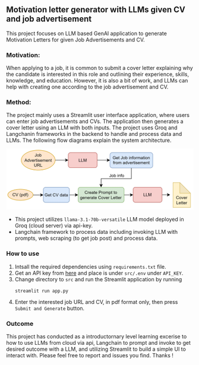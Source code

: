 ## Motivation letter generator with LLMs given CV and job advertisement

This project focuses on LLM based GenAI application to generate Motivation Letters for given Job Advertisements and CV. 

### Motivation: 
When applying to a job, it is common to submit a cover letter explaining why the candidate is interested in this role and outlining their experience, skills, knowledge, and education. However, it is also a bit of work, and LLMs can help with creating one according to the job advertisement and CV.

### Method:
The project mainly uses a Streamlit user interface application, where users can enter job advertisements and CVs. The application then generates a cover letter using an LLM with both inputs. The project uses Groq and Langchanin frameworks in the backend to handle and process data and LLMs. The following flow diagrams explain the system architecture.

![motivation_letter_gen_project_system_archi.jpg](image/motivation_letter_gen_project_system_archi.jpg)

* This project utilizes `llama-3.1-70b-versatile` LLM model deployed in Groq (cloud server) via api-key.
* Langchain framework to process data including invoking LLM with prompts, web scraping (to get job post) and process data.

### How to use

1. Intsall the required dependencies using ```requirements.txt``` file.
2. Get an API key from [here](https://console.groq.com/keys.) and place is under `src/.env` under `API_KEY`.
3. Change directory to `src` and run the Streamlit application by running
    ```commandline
    streamlit run app.py
    ```
4. Enter the interested job URL and CV, in pdf format only, then press `Submit and Generate` button.

### Outcome

This project has conducted as a introductornary level learning excerise to how to use LLMs from cloud via api, Langchain to prompt and invoke to get desired outcome with a LLM, and utilizing Streamlit to build a simple UI to interact with. Please feel free to report and issues you find. Thanks !
